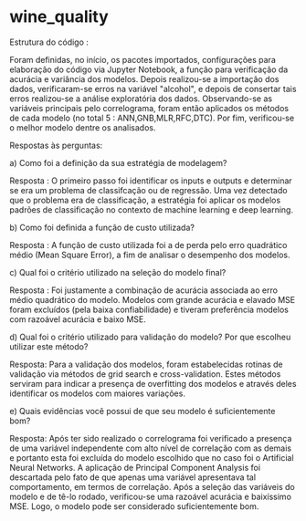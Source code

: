 # wine_quality
Estrutura do código :

Foram definidas, no início, os pacotes importados, configurações para elaboração do código via Jupyter Notebook, a função para verificação da acurácia e variância dos modelos. Depois realizou-se a importação dos dados, verificaram-se erros na variável "alcohol", e depois de consertar tais erros realizou-se a análise exploratória dos dados. Observando-se as variáveis principais pelo correlograma, foram então aplicados os métodos de cada modelo (no total 5 : ANN,GNB,MLR,RFC,DTC). Por fim, verificou-se o melhor modelo dentre os analisados.

Respostas às perguntas:

a) Como foi a definição da sua estratégia de modelagem?

Resposta : O primeiro passo foi identificar os inputs e outputs e determinar se era um problema de classifcação ou de regressão. Uma vez detectado que o problema era de classificação, a estratégia foi aplicar os modelos padrões de classificação no contexto de machine learning e deep learning.

b) Como foi definida a função de custo utilizada?

Resposta : A função de custo utilizada foi a de perda pelo erro quadrático médio (Mean Square Error), a fim de analisar o desempenho dos modelos.

c) Qual foi o critério utilizado na seleção do modelo final?  

Resposta : Foi justamente a combinação de acurácia associada ao erro médio quadrático do modelo. Modelos com grande acurácia e elavado MSE foram excluídos (pela baixa confiabilidade) e tiveram preferência modelos com razoável acurácia e baixo MSE. 

d) Qual foi o critério utilizado para validação do modelo? Por que escolheu utilizar
este método?

Resposta: Para a validação dos modelos, foram estabelecidas rotinas de validação via métodos de grid search e cross-validation. Estes métodos serviram para indicar a presença de overfitting dos modelos e através deles identificar os modelos com maiores variações.

e) Quais evidências você possui de que seu modelo é suficientemente bom?

Resposta: Após ter sido realizado o correlograma foi verificado a presença de uma variável independente com alto nível de correlação com as demais e portanto esta foi excluída do modelo escolhido que no caso foi o Artificial Neural Networks. A aplicação de Principal Component Analysis foi descartada pelo fato de que apenas uma variável apresentava tal comportamento, em termos de correlação. Após a seleção das variáveis do modelo e de tê-lo rodado, verificou-se uma razoável acurácia e baixíssimo MSE. Logo, o modelo pode ser considerado suficientemente bom.
   
